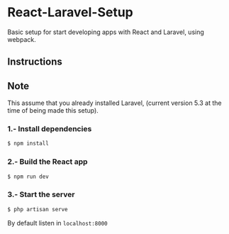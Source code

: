 # React-Laravel-Setup
Basic setup for start developing apps with React and Laravel, using webpack.

## Instructions

## Note
This assume that you already installed Laravel, (current version 5.3 at the time of being made this setup).

### 1.- Install dependencies
```sh
$ npm install
```
### 2.- Build the React app
```sh
$ npm run dev
```
### 3.- Start the server
```sh
$ php artisan serve
```
By default listen in ```localhost:8000```

